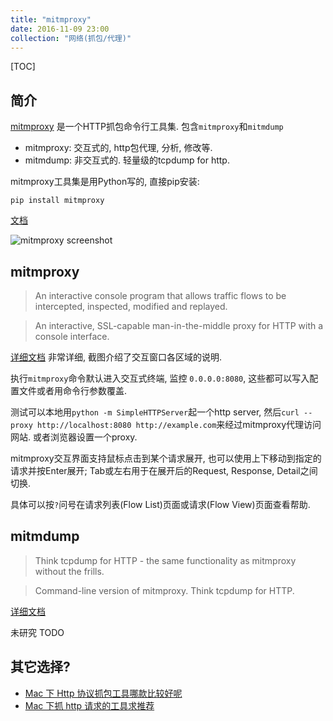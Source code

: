 ```yaml
---
title: "mitmproxy"
date: 2016-11-09 23:00
collection: "网络(抓包/代理)"
---
```


[TOC]

## 简介 ##

[mitmproxy](http://mitmproxy.org/) 是一个HTTP抓包命令行工具集. 包含`mitmproxy`和`mitmdump`

* mitmproxy: 交互式的, http包代理, 分析, 修改等.
* mitmdump: 非交互式的. 轻量级的tcpdump for http.

mitmproxy工具集是用Python写的, 直接pip安装:

	pip install mitmproxy

[文档](http://docs.mitmproxy.org/en/stable/)

![mitmproxy screenshot](http://mitmproxy.org/images/mitmproxy.png)

## mitmproxy ##

> An interactive console program that allows traffic flows to be intercepted, inspected, modified and replayed.

> An interactive, SSL-capable man-in-the-middle proxy for HTTP with a console interface.

[详细文档](http://docs.mitmproxy.org/en/stable/mitmproxy.html) 非常详细, 截图介绍了交互窗口各区域的说明.

执行`mitmproxy`命令默认进入交互式终端, 监控 `0.0.0.0:8080`, 这些都可以写入配置文件或者用命令行参数覆盖.

测试可以本地用`python -m SimpleHTTPServer`起一个http server, 然后`curl --proxy http://localhost:8080 http://example.com`来经过mitmproxy代理访问网站. 或者浏览器设置一个proxy.

mitmproxy交互界面支持鼠标点击到某个请求展开, 也可以使用上下移动到指定的请求并按Enter展开; Tab或左右用于在展开后的Request, Response, Detail之间切换.

具体可以按`?`问号在请求列表(Flow List)页面或请求(Flow View)页面查看帮助.


## mitmdump ##

> Think tcpdump for HTTP - the same functionality as mitmproxy without the frills.

> Command-line version of mitmproxy. Think tcpdump for HTTP.

[详细文档](http://docs.mitmproxy.org/en/stable/mitmdump.html)

未研究 TODO

## 其它选择? ##

* [Mac 下 Http 协议抓包工具哪款比较好呢](https://www.v2ex.com/t/219374)
* [Mac 下抓 http 请求的工具求推荐](https://www.v2ex.com/t/233892)
